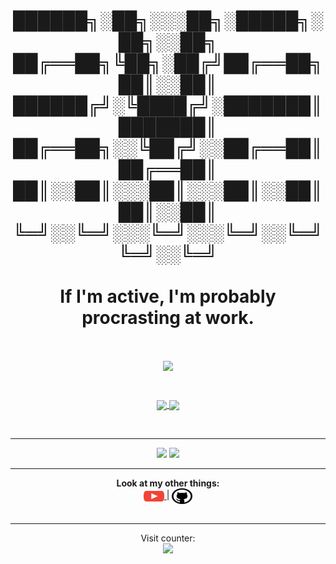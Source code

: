 <h1 align="center">
	██████╗░██╗░░░██╗░█████╗░██╗░░██╗
	██╔══██╗╚██╗░██╔╝██╔══██╗██║░░██║
	██████╔╝░╚████╔╝░███████║███████║
	██╔══██╗░░╚██╔╝░░██╔══██║██╔══██║
	██║░░██║░░░██║░░░██║░░██║██║░░██║
	╚═╝░░╚═╝░░░╚═╝░░░╚═╝░░╚═╝╚═╝░░╚═╝
	<br>
	<br>
	If I'm active, I'm probably procrasting at work.
</h1>
<br>

<p align="center">
	<a href="https://discord.com/users/236561912597446666">
		<img align="center" src="https://lanyard-profile-readme.vercel.app/api/236561912597446666?bg=0d1117" />
	</a>
</p>
<br>
<p align="center">
	<a href="https://github.com/Ryah/Powercord-Utilities">
		<img align="center" src="https://github-readme-stats.vercel.app/api/pin/?username=Ryah&repo=Powercord-Utilities&theme=synthwave" />
	</a>
	<a href="https://github.com/Ryah/Live-Windows-3.0">
		<img align="center" src="https://github-readme-stats.vercel.app/api/pin/?username=Ryah&repo=Live-Windows-3.0&theme=synthwave" />
	</a>
</p>
<p>&nbsp;</p>

---


<p align="center">
	<img src="https://github-readme-stats.vercel.app/api?username=Ryah&count_private=true&theme=synthwave&show_icons=true&layout=compact">
	<img src="https://github-readme-stats.vercel.app/api/top-langs?username=Ryah&count_private=true&theme=synthwave&layout=compact">
</p>

---

<p align="center">
	<b>Look at my other things:</b><br>
	<a href="https://www.youtube.com/t3wgaming">
		<img align="center" height="25" width="33" src="https://raw.githubusercontent.com/Ryah/Ryah/main/Images/youtube.svg" />
	</a> |
	<a href="https://github.com/Ryah">
		<img align="center" src="https://raw.githubusercontent.com/Ryah/Ryah/main/Images/GitHub%20(2).svg" height="25" width="33" />
	</a>
	<br><br>
</p>

---

<p align="center">
	Visit counter:<br>
	<img src="https://profile-counter.glitch.me/Ryah/count.svg" />
</p>
